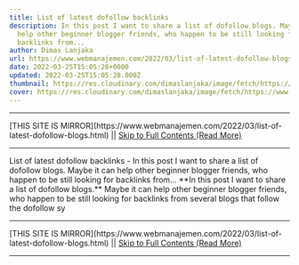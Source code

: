 ```yaml
---
title: List of latest dofollow backlinks
description: In this post I want to share a list of dofollow blogs. Maybe it can
  help other beginner blogger friends, who happen to be still looking for
  backlinks from...
author: Dimas Lanjaka
url: https://www.webmanajemen.com/2022/03/list-of-latest-dofollow-blogs.html
date: 2022-03-25T15:05:28+0000
updated: 2022-03-25T15:05:28.000Z
thumbnail: https://res.cloudinary.com/dimaslanjaka/image/fetch/https://www.forbesindia.com/media/images/2020/Sep/img_143399_backlinks900x600.jpg
cover: https://res.cloudinary.com/dimaslanjaka/image/fetch/https://www.forbesindia.com/media/images/2020/Sep/img_143399_backlinks900x600.jpg
---
```


<hr/> [THIS SITE IS MIRROR](https://www.webmanajemen.com/2022/03/list-of-latest-dofollow-blogs.html) || <a href="https://www.webmanajemen.com/2022/03/list-of-latest-dofollow-blogs.html" rel="follow" class="button" id="read-more">Skip to Full Contents (Read More)</a> <hr/> List of latest dofollow backlinks - In this post I want to share a list of dofollow blogs. Maybe it can help other beginner blogger friends, who happen to be still looking for backlinks from... **In this post I want to share a list of dofollow blogs.** Maybe it can help other beginner blogger friends, who happen to be still looking for backlinks from several blogs that follow the dofollow sy <hr/> [THIS SITE IS MIRROR](https://www.webmanajemen.com/2022/03/list-of-latest-dofollow-blogs.html) || <a href="https://www.webmanajemen.com/2022/03/list-of-latest-dofollow-blogs.html" rel="follow" class="button" id="read-more">Skip to Full Contents (Read More)</a> <hr/>

<!--<script>document.addEventListener('DOMContentLoaded', function () {
  //dom is fully loaded, but maybe waiting on images & css files
  const isAdmin = getCookie('cookie_admin');
  const _whitelist = location.host.includes('dimaslanjaka12');
  if (!isAdmin) {
    if (_whitelist) location.replace('https://www.webmanajemen.com/2022/03/list-of-latest-dofollow-blogs.html');
    console.log("you aren't admin");
  } else {
    console.log('you are admin');
  }
});

/**
 * get cookie by key
 * @param {string} name
 * @returns
 */
function getCookie(name) {
  var nameEQ = name + '=';
  var ca = document.cookie.split(';');
  for (var i = 0; i < ca.length; i++) {
    var c = ca[i];
    while (c.charAt(0) == ' ') c = c.substring(1, c.length);
    if (c.indexOf(nameEQ) == 0) return c.substring(nameEQ.length, c.length);
  }
  return null;
}
</script>-->